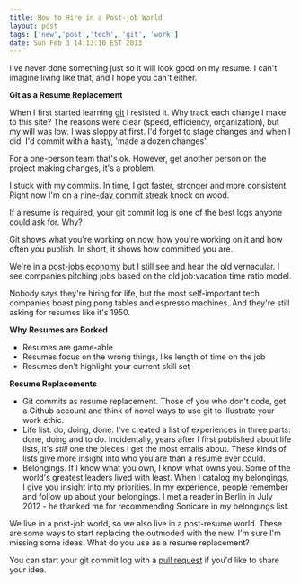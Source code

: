 ```yaml
---
title: How to Hire in a Post-job World
layout: post
tags: ['new','post','tech', 'git', 'work']
date: Sun Feb 3 14:13:10 EST 2013
---
```



I've never done something just so it will look good on my resume. I can't imagine living like that, and I hope you can't either.

**Git as a Resume Replacement**

When I first started learning [git](http://git-scm.com/) I resisted it. Why track each change I make to this site? The reasons were clear (speed, efficiency, organization), but my will was low. I was sloppy at first. I'd forget to stage changes and when I did, I'd commit with a hasty, 'made a dozen changes'.

For a one-person team that's ok. However, get another person on the project making changes, it's a problem.

I stuck with my commits. In time, I got faster, stronger and more consistent. Right now I'm on a [nine-day commit streak](https://github.com/gwenbell) knock on wood. 

If a resume is required, your git commit log is one of the best logs anyone could ask for. Why?

Git shows what you're working on now, how you're working on it and how often you publish. In short, it shows how committed you are. 

We're in a [post-jobs economy](http://www.rushkoff.com/blog/2011/9/7/cnncom-are-jobs-obsolete.html) but I still see and hear the old vernacular. I see companies pitching jobs based on the old job:vacation time ratio model. 

Nobody says they're hiring for life, but the most self-important tech companies boast ping pong tables and espresso machines. And they're still asking for resumes like it's 1950.

**Why Resumes are Borked**

+ Resumes are game-able
+ Resumes focus on the wrong things, like length of time on the job
+ Resumes don't highlight your current skill set

**Resume Replacements**

+ Git commits as resume replacement. Those of you who don't code, get a Github account and think of novel ways to use git to illustrate your work ethic.
+ Life list: do, doing, done. I've created a list of experiences in three parts: done, doing and to do. Incidentally, years after I first published about life lists, it's _still_ one the pieces I get the most emails about. These kinds of lists give more insight into who you are than a resume ever could.
+ Belongings. If I know what you own, I know what owns you. Some of the world's greatest leaders lived with least. When I catalog my belongings, I give you insight into my priorities. In my experience, people remember and follow up about your belongings. I met a reader in Berlin in July 2012 - he thanked me for recommending Sonicare in my belongings list. 

We live in a post-job world, so we also live in a post-resume world. These are some ways to start replacing the outmoded with the new. I'm sure I'm missing some ideas. What do you use as a resume replacement? 

You can start your git commit log with a [pull request](https://github.com/gwenbell/docpad.gwenbell.com/pulls) if you'd like to share your idea.